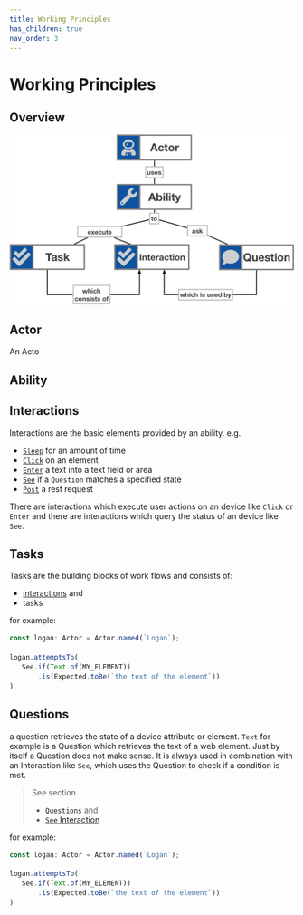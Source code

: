 ```yaml
---
title: Working Principles
has_children: true
nav_order: 3
---
```

# Working Principles

## Overview

![Overview](res/images/Screenplay.png)

## Actor

An Acto

## Ability

## Interactions

Interactions are the basic elements provided by an ability.
 e.g.
 - [`Sleep`](reference/interactions/general/SLEEP.md) for an amount of time
 - [`Click`](reference/interactions/web/CLICK.md) on an element
 - [`Enter`](reference/interactions/web/ENTER.md) a text into a text field or area
 - [`See`](reference/interactions/general/SEE.md) if a `Question` matches a specified state
 - [`Post`](reference/interactions/rest/POST.md) a rest request
 
 There are interactions which execute user actions on an device like `Click` or `Enter`
 and there are interactions which query the status of an device like `See`.
 
 ## Tasks
 
 Tasks are the building blocks of work flows and consists of:
 - [interactions](basics/INTERACTIONS.md) and
 - tasks
 
  for example:
  ```typescript
 const logan: Actor = Actor.named(`Logan`);
 
 logan.attemptsTo(
     See.if(Text.of(MY_ELEMENT))
         .is(Expected.toBe(`the text of the element`))
 )
 ```
 
 ## Questions
 
 a question retrieves the state of a device attribute or element.
 `Text` for example is a Question which retrieves the text of a web element. 
 Just by itself a Question does not make sense.
 It is always used in combination with an Interaction like `See`, which uses the Question to check if a condition is met.
 
> See section 
> - [`Questions`](basics/QUESTIONS.md) and
> - [`See` Interaction](reference/interactions/general/SEE.md) 
 
for example:
 ```typescript
const logan: Actor = Actor.named(`Logan`);

logan.attemptsTo(
    See.if(Text.of(MY_ELEMENT))
        .is(Expected.toBe(`the text of the element`))
)
```